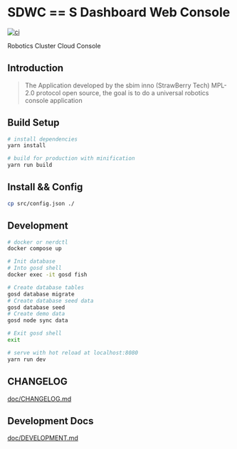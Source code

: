 # SDWC == S Dashboard Web Console

[![ci](https://github.com/sb-im/sdwc/actions/workflows/ci.yml/badge.svg)](https://github.com/sb-im/sdwc/actions/workflows/ci.yml)

Robotics Cluster Cloud Console

## Introduction

> The Application developed by the sbim inno (StrawBerry Tech)
> MPL-2.0 protocol open source, the goal is to do a universal robotics console application

## Build Setup

``` bash
# install dependencies
yarn install

# build for production with minification
yarn run build
```

## Install && Config

```bash
cp src/config.json ./
```

## Development

```bash
# docker or nerdctl
docker compose up

# Init database
# Into gosd shell
docker exec -it gosd fish

# Create database tables
gosd database migrate
# Create database seed data
gosd database seed
# Create demo data
gosd node sync data

# Exit gosd shell
exit

# serve with hot reload at localhost:8080
yarn run dev
```

## CHANGELOG

[doc/CHANGELOG.md](/doc/CHANGELOG.md)

## Development Docs

[doc/DEVELOPMENT.md](/doc/DEVELOPMENT.md)
